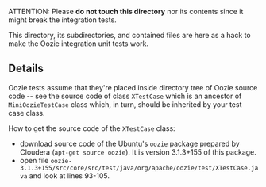 ATTENTION: Please **do not touch this directory** nor its contents since it might break the integration tests.

This directory, its subdirectories, and contained files are here as a hack to make the Oozie integration unit tests work.

Details
-------
Oozie tests assume that they're placed inside directory tree of Oozie source code -- see the source code of class `XTestCase` which is an ancestor of `MiniOozieTestCase` class which, in turn, should be inherited by your test case class. 

How to get the source code of the `XTestCase` class:

- download source code of the Ubuntu's `oozie` package prepared by Cloudera (`apt-get source oozie`). It is version 3.1.3+155 of this package. 
- open file `oozie-3.1.3+155/src/core/src/test/java/org/apache/oozie/test/XTestCase.java` and look at lines 93-105.
